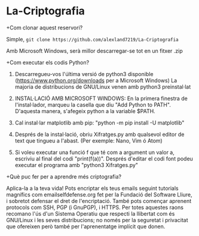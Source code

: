 # La-Criptografia
+Com clonar aquest reservori?

Simple, `git clone https://github.com/alexland7219/La-Criptografia`

Amb Microsoft Windows, serà millor descarregar-se tot en un fitxer .zip

+Com executar els codis Python?

1. Descarregueu-vos l'última versió de python3 disponible (https://www.python.org/downloads per a Microsoft Windows)
   La majoria de distribucions de GNU/Linux venen amb python3 preinstal·lat

2. INSTAL·LACIÓ AMB MICROSOFT WINDOWS: 
En la primera finestra de l'instal·lador, marqueu la casella que
diu "Add Python to PATH". D'aquesta manera, s'afegeix python a la variable $PATH.

3. Cal instal·lar matplotlib amb pip: "python -m pip install -U matplotlib"

3. Després de la instal·lació, obriu Xifratges.py amb qualsevol editor de text
   que tingueu a l'abast. (Per exemple: Nano, Vim ó Atom)

4. Si voleu executar una funció f que té com a argument un valor a,
   escriviu al final del codi "print(f(a))". Després d'editar el codi font
   podeu executar el programa amb "python3 Xifratges.py"

+Què puc fer per a aprendre més criptografia?

Aplica-la a la teva vida! Pots encriptar els teus emails seguint tutorials magnífics com emailselfdefense.org fet per la Fundació del Software Lliure, i sobretot defensar el dret de l'encriptació. També pots començar aprenent protocols com SSH, PGP (i GnuPGP), i HTTPS. Per totes aquestes raons recomano l'ús d'un Sistema Operatiu que respecti la llibertat com és GNU/Linux i les seves distribucions; no només per la seguretat i privacitat que ofereixen però també per l'aprenentatge implícit que donen.
